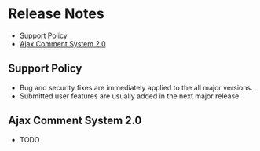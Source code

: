 # Release Notes

- [Support Policy](#support-policy)
- [Ajax Comment System 2.0](#ajax-comment-system-20)

## Support Policy

- Bug and security fixes are immediately applied to the all major versions. 
- Submitted user features are usually added in the next major release.

## Ajax Comment System 2.0

- TODO
